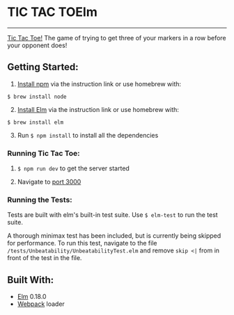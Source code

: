 # TIC TAC TOElm
----------

[Tic Tac Toe!](https://en.wikipedia.org/wiki/Tic-tac-toe) The game of trying to get three of your markers in a row before your opponent does!


## Getting Started:

 1. [Install npm](https://www.npmjs.com/get-npm)  via the instruction link or use homebrew with:
```
$ brew install node
```

 2. [Install Elm](https://guide.elm-lang.org/install.html) via the instruction link or use homebrew with:
```
$ brew install elm
```

 3.  Run `$ npm install` to install all the dependencies


### Running Tic Tac Toe:

 1. `$ npm run dev` to get the server started

 2. Navigate to [port 3000](http://localhost:3000/)

### Running the Tests:

  Tests are built with elm's built-in test suite. Use `$ elm-test` to run the test suite.

 A thorough minimax test has been included, but is currently being skipped for performance. To run this test, navigate to the file `/tests/Unbeatability/UnbeatabilityTest.elm` and remove `skip <|` from in front of the test in the file.


## Built With:
  - [Elm](https://guide.elm-lang.org) 0.18.0
  - [Webpack](https://webpack.js.org/) loader
